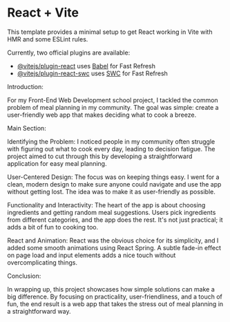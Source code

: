 # React + Vite

This template provides a minimal setup to get React working in Vite with HMR and some ESLint rules.

Currently, two official plugins are available:

- [@vitejs/plugin-react](https://github.com/vitejs/vite-plugin-react/blob/main/packages/plugin-react/README.md) uses [Babel](https://babeljs.io/) for Fast Refresh
- [@vitejs/plugin-react-swc](https://github.com/vitejs/vite-plugin-react-swc) uses [SWC](https://swc.rs/) for Fast Refresh


Introduction:

For my Front-End Web Development school project, I tackled the common problem of meal planning in my community. The goal was simple: create a user-friendly web app that makes deciding what to cook a breeze.

Main Section:

Identifying the Problem:
I noticed people in my community often struggle with figuring out what to cook every day, leading to decision fatigue. The project aimed to cut through this by developing a straightforward application for easy meal planning.

User-Centered Design:
The focus was on keeping things easy. I went for a clean, modern design to make sure anyone could navigate and use the app without getting lost. The idea was to make it as user-friendly as possible.

Functionality and Interactivity:
The heart of the app is about choosing ingredients and getting random meal suggestions. Users pick ingredients from different categories, and the app does the rest. It's not just practical; it adds a bit of fun to cooking too.

React and Animation:
React was the obvious choice for its simplicity, and I added some smooth animations using React Spring. A subtle fade-in effect on page load and input elements adds a nice touch without overcomplicating things.

Conclusion:

In wrapping up, this project showcases how simple solutions can make a big difference. By focusing on practicality, user-friendliness, and a touch of fun, the end result is a web app that takes the stress out of meal planning in a straightforward way.

